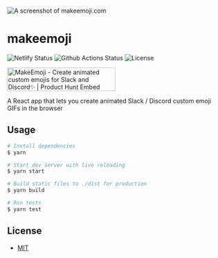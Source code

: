 ![A screenshot of makeemoji.com](https://i.imgur.com/WBz7yX7.png)

# makeemoji

![Netlify Status](https://api.netlify.com/api/v1/badges/9e4af9c2-b91d-464f-a9c9-c1b1e274f11a/deploy-status) ![Github Actions Status](https://github.com/mpopv/makeemoji/workflows/Node%20CI/badge.svg?branch=master) ![License](https://img.shields.io/github/license/mpopv/makeemoji)

<a href="https://www.producthunt.com/posts/makeemoji?utm_source=badge-featured&utm_medium=badge&utm_souce=badge-makeemoji" target="_blank"><img src="https://api.producthunt.com/widgets/embed-image/v1/featured.svg?post_id=174711&theme=light" alt="MakeEmoji - Create animated custom emojis for Slack and Discord✨ | Product Hunt Embed" style="width: 250px; height: 54px;" width="250px" height="54px" /></a>

A React app that lets you create animated Slack / Discord custom emoji GIFs in the browser

## Usage

```sh
# Install dependencies
$ yarn

# Start dev server with live reloading
$ yarn start

# Build static files to ./dist for production
$ yarn build

# Run tests
$ yarn test
```

## License
- [MIT](https://github.com/mpopv/makeemoji/blob/master/LICENSE)
